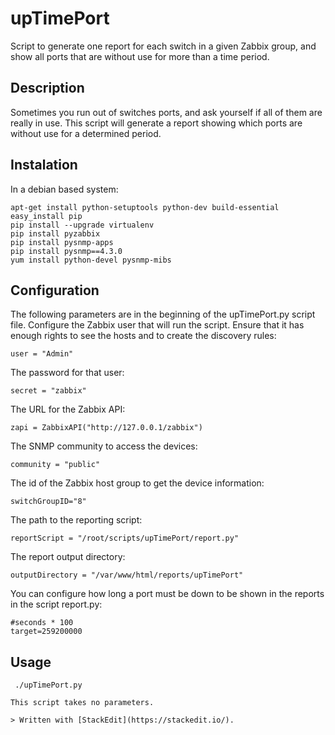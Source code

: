 # upTimePort

Script to generate one report for each switch in a given Zabbix group, and show all ports that are without use for more than a time period.

## Description

Sometimes you run out of switches ports, and ask yourself if all of them are really in use. This script will generate a report showing which ports are without use for a determined period.

## Instalation

In a debian based system:

    apt-get install python-setuptools python-dev build-essential
    easy_install pip
    pip install --upgrade virtualenv
    pip install pyzabbix
    pip install pysnmp-apps
    pip install pysnmp==4.3.0
    yum install python-devel pysnmp-mibs


## Configuration

The following parameters are in the beginning of the upTimePort.py script file. Configure the Zabbix user that will run the script. Ensure that it has enough rights to see the hosts and to create the discovery rules:

    user = "Admin"

The password for that user:

    secret = "zabbix"

The URL for the Zabbix API:

    zapi = ZabbixAPI("http://127.0.0.1/zabbix")

The SNMP community to access the devices:

    community = "public"

The id of the Zabbix host group to get the device information:

    switchGroupID="8"

The path to the reporting script:

	reportScript = "/root/scripts/upTimePort/report.py"

The report output directory:

	outputDirectory = "/var/www/html/reports/upTimePort"

You can configure how long a port must be down to be shown in the reports in the script report.py:

	#seconds * 100
	target=259200000

## Usage

     ./upTimePort.py

	This script takes no parameters.

    > Written with [StackEdit](https://stackedit.io/). 










